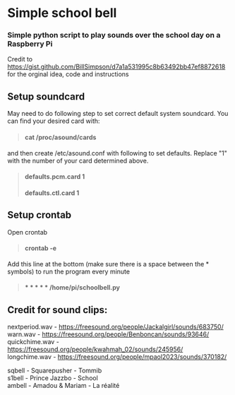 # Simple school bell
### Simple python script to play sounds over the school day on a Raspberry Pi
Credit to https://gist.github.com/BillSimpson/d7a1a531995c8b63492bb47ef8872618 for the orginal idea, code and instructions

## Setup soundcard
May need to do following step to set correct default system soundcard. You can find your desired card with:
> #### cat /proc/asound/cards <br />
and then create /etc/asound.conf with following to set defaults. Replace "1" with the number of your card determined above. <br />
> #### defaults.pcm.card 1 <br />
> #### defaults.ctl.card 1 <br />


## Setup crontab
Open crontab <br />
> #### crontab -e  <br />
Add this line at the bottom (make sure there is a space between the * symbols) to run the program every minute  <br />
> #### * * * * * /home/pi/schoolbell.py  <br />


## Credit for sound clips:
nextperiod.wav - https://freesound.org/people/Jackalgirl/sounds/683750/ <br />
warn.wav - https://freesound.org/people/Benboncan/sounds/93646/ <br />
quickchime.wav - https://freesound.org/people/kwahmah_02/sounds/245956/ <br />
longchime.wav - https://freesound.org/people/mpaol2023/sounds/370182/ <br />

sqbell - Squarepusher - Tommib <br />
s1bell - Prince Jazzbo - School <br />
ambell - Amadou & Mariam - La réalité <br />


